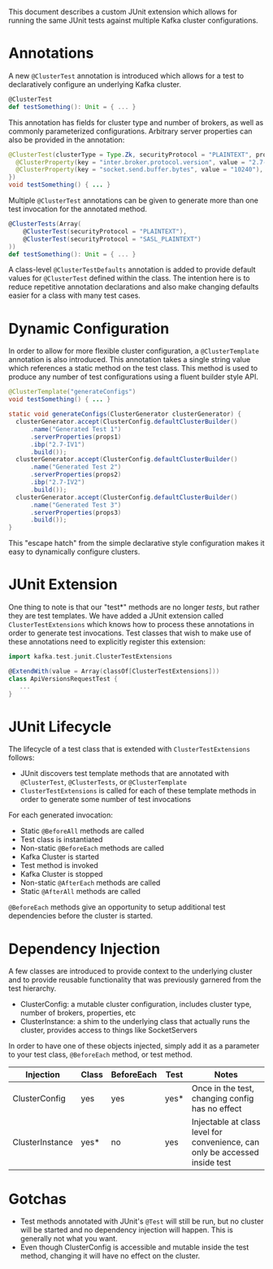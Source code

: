 This document describes a custom JUnit extension which allows for running the same JUnit tests against multiple Kafka 
cluster configurations.

# Annotations

A new `@ClusterTest` annotation is introduced which allows for a test to declaratively configure an underlying Kafka cluster.

```scala
@ClusterTest
def testSomething(): Unit = { ... }
```

This annotation has fields for cluster type and number of brokers, as well as commonly parameterized configurations. 
Arbitrary server properties can also be provided in the annotation:

```java
@ClusterTest(clusterType = Type.Zk, securityProtocol = "PLAINTEXT", properties = {
  @ClusterProperty(key = "inter.broker.protocol.version", value = "2.7-IV2"),
  @ClusterProperty(key = "socket.send.buffer.bytes", value = "10240"),
})
void testSomething() { ... }
```

Multiple `@ClusterTest` annotations can be given to generate more than one test invocation for the annotated method.

```scala
@ClusterTests(Array(
    @ClusterTest(securityProtocol = "PLAINTEXT"),
    @ClusterTest(securityProtocol = "SASL_PLAINTEXT")
))
def testSomething(): Unit = { ... }
```

A class-level `@ClusterTestDefaults` annotation is added to provide default values for `@ClusterTest` defined within 
the class. The intention here is to reduce repetitive annotation declarations and also make changing defaults easier 
for a class with many test cases.

# Dynamic Configuration

In order to allow for more flexible cluster configuration, a `@ClusterTemplate` annotation is also introduced. This 
annotation takes a single string value which references a static method on the test class. This method is used to 
produce any number of test configurations using a fluent builder style API.

```java
@ClusterTemplate("generateConfigs")
void testSomething() { ... }

static void generateConfigs(ClusterGenerator clusterGenerator) {
  clusterGenerator.accept(ClusterConfig.defaultClusterBuilder()
      .name("Generated Test 1")
      .serverProperties(props1)
      .ibp("2.7-IV1")
      .build());
  clusterGenerator.accept(ClusterConfig.defaultClusterBuilder()
      .name("Generated Test 2")
      .serverProperties(props2)
      .ibp("2.7-IV2")
      .build());
  clusterGenerator.accept(ClusterConfig.defaultClusterBuilder()
      .name("Generated Test 3")
      .serverProperties(props3)
      .build());
}
```

This "escape hatch" from the simple declarative style configuration makes it easy to dynamically configure clusters.


# JUnit Extension

One thing to note is that our "test*" methods are no longer _tests_, but rather they are test templates. We have added 
a JUnit extension called `ClusterTestExtensions` which knows how to process these annotations in order to generate test 
invocations. Test classes that wish to make use of these annotations need to explicitly register this extension:

```scala
import kafka.test.junit.ClusterTestExtensions

@ExtendWith(value = Array(classOf[ClusterTestExtensions]))
class ApiVersionsRequestTest {
   ...
}
```

# JUnit Lifecycle

The lifecycle of a test class that is extended with `ClusterTestExtensions` follows:

* JUnit discovers test template methods that are annotated with `@ClusterTest`, `@ClusterTests`, or `@ClusterTemplate`
* `ClusterTestExtensions` is called for each of these template methods in order to generate some number of test invocations

For each generated invocation:
* Static `@BeforeAll` methods are called
* Test class is instantiated
* Non-static `@BeforeEach` methods are called
* Kafka Cluster is started
* Test method is invoked
* Kafka Cluster is stopped
* Non-static `@AfterEach` methods are called
* Static `@AfterAll` methods are called

`@BeforeEach` methods give an opportunity to setup additional test dependencies before the cluster is started. 

# Dependency Injection

A few classes are introduced to provide context to the underlying cluster and to provide reusable functionality that was 
previously garnered from the test hierarchy.

* ClusterConfig: a mutable cluster configuration, includes cluster type, number of brokers, properties, etc
* ClusterInstance: a shim to the underlying class that actually runs the cluster, provides access to things like SocketServers

In order to have one of these objects injected, simply add it as a parameter to your test class, `@BeforeEach` method, or test method.

| Injection | Class | BeforeEach | Test | Notes
| --- | --- | --- | --- | --- |
| ClusterConfig | yes | yes | yes* | Once in the test, changing config has no effect |
| ClusterInstance | yes* | no | yes | Injectable at class level for convenience, can only be accessed inside test |


# Gotchas
* Test methods annotated with JUnit's `@Test` will still be run, but no cluster will be started and no dependency 
  injection will happen. This is generally not what you want.
* Even though ClusterConfig is accessible and mutable inside the test method, changing it will have no effect on the cluster.